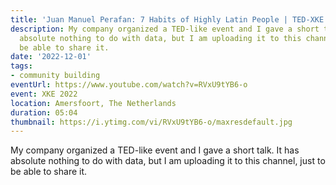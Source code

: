 ```yaml
---
title: 'Juan Manuel Perafan: 7 Habits of Highly Latin People | TED-XKE 2022'
description: My company organized a TED-like event and I gave a short talk. It has
  absolute nothing to do with data, but I am uploading it to this channel, just to
  be able to share it.
date: '2022-12-01'
tags:
- community building
eventUrl: https://www.youtube.com/watch?v=RVxU9tYB6-o
event: XKE 2022
location: Amersfoort, The Netherlands
duration: 05:04
thumbnail: https://i.ytimg.com/vi/RVxU9tYB6-o/maxresdefault.jpg
---
```


My company organized a TED-like event and I gave a short talk. It has absolute nothing to do with data, but I am uploading it to this channel, just to be able to share it.
